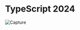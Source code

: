 # TypeScript 2024

![Capture](https://github.com/companyakis/typescripts/assets/77589867/d35356f7-56c3-489c-8bc2-f27e84615c34)


